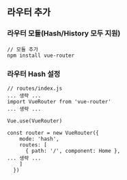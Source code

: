 ## 라우터 추가

### 라우터 모듈(Hash/History 모두 지원)

```
// 모듈 추가
npm install vue-router
```

### 라우터 Hash 설정

```
// routes/index.js
... 생략 ...
import VueRouter from 'vue-router'
... 생략 ...

Vue.use(VueRouter)

const router = new VueRouter({
    mode: 'hash',
    routes: [
      { path: '/', component: Home },
... 생략 ...
    ]
  })
```